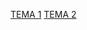 [TEMA 1](https://github.com/AlexSt3fan/Portfolio/tree/main/UD1%3A%20GitHub%20y%20MarkDown)
[TEMA 2](https://github.com/AlexSt3fan/Portfolio/tree/main/UD2.%20Introducci%C3%B3n%20a%20las%20Aplicaciones%20Web)
